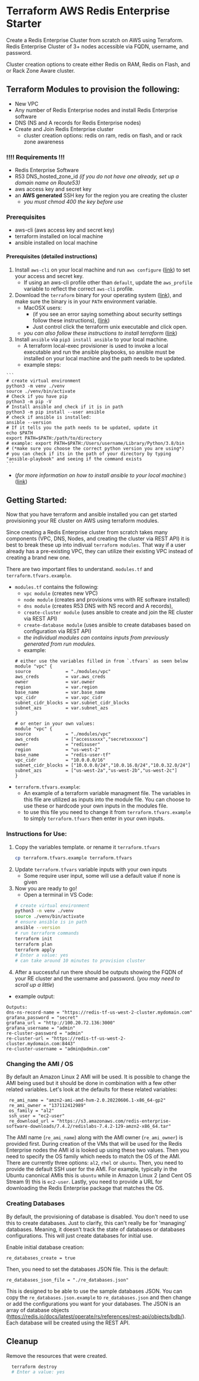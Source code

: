 # Terraform AWS Redis Enterprise Starter

Create a Redis Enterprise Cluster from scratch on AWS using Terraform.
Redis Enterprise Cluster of 3+ nodes accessible via FQDN, username, and password.

Cluster creation options to create either Redis on RAM, Redis on Flash, and or Rack Zone Aware cluster.


## Terraform Modules to provision the following:
* New VPC 
* Any number of Redis Enterprise nodes and install Redis Enterprise software 
* DNS (NS and A records for Redis Enterprise nodes)
* Create and Join Redis Enterprise cluster
    * cluster creation options: redis on ram, redis on flash, and or rack zone awareness

### !!!! Requirements !!!
* Redis Enterprise Software 
* R53 DNS_hosted_zone_id *(if you do not have one already, set up a domain name on Route53)*
* aws access key and secret key
* an **AWS generated** SSH key for the region you are creating the cluster
    - *you must chmod 400 the key before use*

### Prerequisites
* aws-cli (aws access key and secret key)
* terraform installed on local machine
* ansible installed on local machine

#### Prerequisites (detailed instructions)
1.  Install `aws-cli` on your local machine and run `aws configure` ([link](https://docs.aws.amazon.com/cli/latest/userguide/cli-chap-install.html)) to set your access and secret key.
    - If using an aws-cli profile other than `default`, update the `aws_profile` variable to reflect the correct `aws-cli` profile.
2.  Download the `terraform` binary for your operating system ([link](https://www.terraform.io/downloads.html)), and make sure the binary is in your `PATH` environment variable.
    - MacOSX users:
        - (if you see an error saying something about security settings follow these instructions), ([link](https://github.com/hashicorp/terraform/issues/23033))
        - Just control click the terraform unix executable and click open. 
    - *you can also follow these instructions to install terraform* ([link](https://learn.hashicorp.com/tutorials/terraform/install-cli))
 3.  Install `ansible` via `pip3 install ansible` to your local machine.
     - A terraform local-exec provisioner is used to invoke a local executable and run the ansible playbooks, so ansible must be installed on your local machine and the path needs to be updated.
     - example steps:

    ```
    # create virtual environment
    python3 -m venv ./venv
    source ./venv/bin/activate
    # Check if you have pip
    python3 -m pip -V
    # Install ansible and check if it is in path
    python3 -m pip install --user ansible
    # check if ansible is installed:
    ansible --version
    # If it tells you the path needs to be updated, update it
    echo $PATH
    export PATH=$PATH:/path/to/directory
    # example: export PATH=$PATH:/Users/username/Library/Python/3.8/bin
    # (*make sure you choose the correct python version you are using*)
    # you can check if its in the path of your directory by typing "ansible-playbook" and seeing if the command exists
    ```

* (*for more information on how to install ansible to your local machine:*) ([link](https://docs.ansible.com/ansible/latest/installation_guide/intro_installation.html))

## Getting Started:
Now that you have terraform and ansible installed you can get started provisioning your RE cluster on AWS using terraform modules.

Since creating a Redis Enterprise cluster from scratch takes many components (VPC, DNS, Nodes, and creating the cluster via REST API) it is best to break these up into indivual `terraform modules`. That way if a user already has a pre-existing VPC, they can utilize their existing VPC instead of creating a brand new one.

There are two important files to understand. `modules.tf` and `terraform.tfvars.example`.
* `modules.tf` contains the following: 
    - `vpc module` (creates new VPC)
    - `node module` (creates and provisions vms with RE software installed)
    - `dns module` (creates R53 DNS with NS record and A records), 
    - `create-cluster module` (uses ansible to create and join the RE cluster via REST API)
    - `create-database module` (uses ansible to create databases based on configuration via REST API)
    * *the individual modules can contains inputs from previously generated from run modules.*
    - example:
    ```
    # either use the variables filled in from `.tfvars` as seen below
    module "vpc" {
    source             = "./modules/vpc"
    aws_creds          = var.aws_creds
    owner              = var.owner
    region             = var.region
    base_name          = var.base_name
    vpc_cidr           = var.vpc_cidr
    subnet_cidr_blocks = var.subnet_cidr_blocks
    subnet_azs         = var.subnet_azs
    }

    # or enter in your own values:
    module "vpc" {
    source             = "./modules/vpc"
    aws_creds          = ["accessxxxx","secretxxxxxx"]
    owner              = "redisuser"
    region             = "us-west-2"
    base_name          = "redis-user-tf"
    vpc_cidr           = "10.0.0.0/16"
    subnet_cidr_blocks = ["10.0.0.0/24","10.0.16.0/24","10.0.32.0/24"]
    subnet_azs         = ["us-west-2a","us-west-2b","us-west-2c"]
    }
    ```
* `terraform.tfvars.example`:
    - An example of a terraform variable managment file. The variables in this file are utilized as inputs into the module file. You can choose to use these or hardcode your own inputs in the modules file.
    - to use this file you need to change it from `terraform.tfvars.example` to simply `terraform.tfvars` then enter in your own inputs.

### Instructions for Use:
1. Copy the variables template. or rename it `terraform.tfvars`
    ```bash
    cp terraform.tfvars.example terraform.tfvars
    ```
2. Update `terraform.tfvars` variable inputs with your own inputs
    - Some require user input, some will use a default value if none is given
3. Now you are ready to go!
    * Open a terminal in VS Code:
    ```bash
    # create virtual environment
    python3 -m venv ./venv
    source ./venv/bin/activate
    # ensure ansible is in path
    ansible --version
    # run terraform commands
    terraform init
    terraform plan
    terraform apply
    # Enter a value: yes
    # can take around 10 minutes to provision cluster
    ```
4. After a successful run there should be outputs showing the FQDN of your RE cluster and the username and password. (*you may need to scroll up a little*)
 - example output:
 ```
 Outputs:
dns-ns-record-name = "https://redis-tf-us-west-2-cluster.mydomain.com"
grafana_password = "secret"
grafana_url = "http://100.20.72.136:3000"
grafana_username = "admin"
re-cluster-password = "admin"
re-cluster-url = "https://redis-tf-us-west-2-cluster.mydomain.com:8443"
re-cluster-username = "admin@admin.com"

 ```

### Changing the AMI / OS

By default an Amazon Linux 2 AMI will be used.  It is possible to change the AMI being used but it should be done in combination with a few other related variables.  Let's look at the defaults for these related variables:

```
 re_ami_name = "amzn2-ami-amd-hvm-2.0.20220606.1-x86_64-gp2"
 re_ami_owner = "137112412989"
 os_family = "al2"
 ssh_user = "ec2-user"
 re_download_url = "https://s3.amazonaws.com/redis-enterprise-software-downloads/7.4.2/redislabs-7.4.2-129-amzn2-x86_64.tar"
```

The AMI name (`re_ami_name`) along with the AMI owner (`re_ami_owner`) is provided first.  During creation of the VMs that will be used for the Redis Enterprise nodes the AMI id is looked up using these two values.  Then you need to specify the OS family which needs to match the OS of the AMI.  There are currently three options: `al2`, `rhel` or `ubuntu`. Then, you need to provide the default SSH user for the AMI. For example, typically in the Ubuntu canonical AMIs this is `ubuntu` while in Amazon Linux 2 (and Cent OS Stream 9) this is `ec2-user`.  Lastly, you need to provide a URL for downloading the Redis Enterprise package that matches the OS.

### Creating Databases 

By default, the provisioning of database is disabled.  You don't need to use this to create databases.  Just to clarify, this can't really be for 'managing' databases. Meaning, it doesn't track the state of databases or databases configurations. This will just create databases for initial use.

Enable initial database creation:

`re_databases_create = true`

Then, you need to set the databases JSON file.  This is the default:

`re_databases_json_file = "./re_databases.json"`

This is designed to be able to use the sample databases JSON.  You can copy the `re_databases.json.example` to `re_databases.json` and then change or add the configurations you want for your databases.  The JSON is an array of database objects (https://redis.io/docs/latest/operate/rs/references/rest-api/objects/bdb/).  Each database will be created using the REST API.


## Cleanup

Remove the resources that were created.

```bash
  terraform destroy
  # Enter a value: yes
```